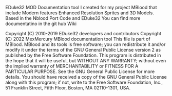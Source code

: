 EDuke32 MOD Documentation tool I created for my project MBlood that include Modern features Enhanced Resolution Sprites and 3D Models.
Based in the Nblood Port Code and EDuke32
You can find more documentatino in the git hub Wiki

Copyright (C) 2010-2019 EDuke32 developers and contributors
Copyright (C) 2022 MexMercury MBlood documentation tool
This file is part of MBlood.
MBlood and its tools is free software; you can redistribute it and/or
modify it under the terms of the GNU General Public License version 2
as published by the Free Software Foundation.
This program is distributed in the hope that it will be useful,
but WITHOUT ANY WARRANTY; without even the implied warranty of
MERCHANTABILITY or FITNESS FOR A PARTICULAR PURPOSE.
See the GNU General Public License for more details.
You should have received a copy of the GNU General Public License
along with this program; if not, write to the Free Software
Foundation, Inc., 51 Franklin Street, Fifth Floor, Boston, MA  02110-1301, USA.
